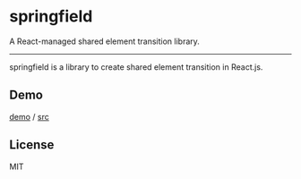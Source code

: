 # springfield

A React-managed shared element transition library.

------

springfield is a library to create shared element transition in React.js.

## Demo

[demo](https://jokester.github.io/springfield/demo) / [src](https://github.com/jokester/springfield/blob/master/src/demo/shared-element-demo-lib.tsx)

<!-- TODO: link to storyboard -->

<!--
## Getting started

## How it works

## Customization


## Contributing

-->

## License

MIT
